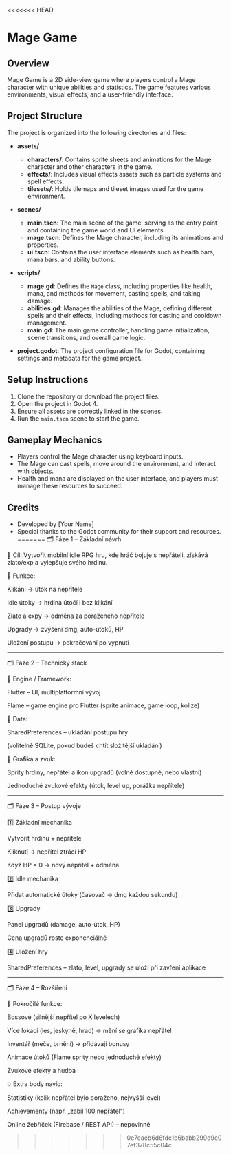 <<<<<<< HEAD
# Mage Game

## Overview
Mage Game is a 2D side-view game where players control a Mage character with unique abilities and statistics. The game features various environments, visual effects, and a user-friendly interface.

## Project Structure
The project is organized into the following directories and files:

- **assets/**
  - **characters/**: Contains sprite sheets and animations for the Mage character and other characters in the game.
  - **effects/**: Includes visual effects assets such as particle systems and spell effects.
  - **tilesets/**: Holds tilemaps and tileset images used for the game environment.

- **scenes/**
  - **main.tscn**: The main scene of the game, serving as the entry point and containing the game world and UI elements.
  - **mage.tscn**: Defines the Mage character, including its animations and properties.
  - **ui.tscn**: Contains the user interface elements such as health bars, mana bars, and ability buttons.

- **scripts/**
  - **mage.gd**: Defines the `Mage` class, including properties like health, mana, and methods for movement, casting spells, and taking damage.
  - **abilities.gd**: Manages the abilities of the Mage, defining different spells and their effects, including methods for casting and cooldown management.
  - **main.gd**: The main game controller, handling game initialization, scene transitions, and overall game logic.

- **project.godot**: The project configuration file for Godot, containing settings and metadata for the game project.

## Setup Instructions
1. Clone the repository or download the project files.
2. Open the project in Godot 4.
3. Ensure all assets are correctly linked in the scenes.
4. Run the `main.tscn` scene to start the game.

## Gameplay Mechanics
- Players control the Mage character using keyboard inputs.
- The Mage can cast spells, move around the environment, and interact with objects.
- Health and mana are displayed on the user interface, and players must manage these resources to succeed.

## Credits
- Developed by [Your Name]
- Special thanks to the Godot community for their support and resources.
=======
🗂️ Fáze 1 – Základní návrh

🎯 Cíl:
Vytvořit mobilní idle RPG hru, kde hráč bojuje s nepřáteli, získává zlato/exp a vylepšuje svého hrdinu.

📌 Funkce:

Klikání → útok na nepřítele

Idle útoky → hrdina útočí i bez klikání

Zlato a expy → odměna za poraženého nepřítele

Upgrady → zvýšení dmg, auto-útoků, HP

Uložení postupu → pokračování po vypnutí



---

🗂️ Fáze 2 – Technický stack

🧠 Engine / Framework:

Flutter – UI, multiplatformní vývoj

Flame – game engine pro Flutter (sprite animace, game loop, kolize)


💾 Data:

SharedPreferences – ukládání postupu hry

(volitelně SQLite, pokud budeš chtít složitější ukládání)


🎨 Grafika a zvuk:

Sprity hrdiny, nepřátel a ikon upgradů (volně dostupné, nebo vlastní)

Jednoduché zvukové efekty (útok, level up, porážka nepřítele)



---

🗂️ Fáze 3 – Postup vývoje

1️⃣ Základní mechanika

Vytvořit hrdinu + nepřítele

Kliknutí → nepřítel ztrácí HP

Když HP = 0 → nový nepřítel + odměna


2️⃣ Idle mechanika

Přidat automatické útoky (časovač → dmg každou sekundu)


3️⃣ Upgrady

Panel upgradů (damage, auto-útok, HP)

Cena upgradů roste exponenciálně


4️⃣ Uložení hry

SharedPreferences – zlato, level, upgrady se uloží při zavření aplikace



---

🗂️ Fáze 4 – Rozšíření

🔐 Pokročilé funkce:

Bossové (silnější nepřítel po X levelech)

Více lokací (les, jeskyně, hrad) → mění se grafika nepřátel

Inventář (meče, brnění) → přidávají bonusy

Animace útoků (Flame sprity nebo jednoduché efekty)

Zvukové efekty a hudba


💡 Extra body navíc:

Statistiky (kolik nepřátel bylo poraženo, nejvyšší level)

Achievementy (např. „zabil 100 nepřátel“)

Online žebříček (Firebase / REST API) – nepovinné
>>>>>>> 0e7eaeb6d6fdc1b6babb299d9c07ef378c55c04c
